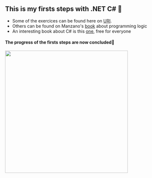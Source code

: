 ## This is my firsts steps with .NET C# :stars:

* Some of the exercices can be found here on [URI](https://www.urionlinejudge.com.br/judge/pt/profile/563387?page=3).
* Others can be found on Manzano's [book](https://www.amazon.com.br/Algoritmos-Desenvolvimento-Programação-Computadores-Atualizada/dp/8536531452/ref=asc_df_8536531452/?tag=googleshopp00-20&linkCode=df0&hvadid=379748659420&hvpos=&hvnetw=g&hvrand=4484277160908697035&hvpone=&hvptwo=&hvqmt=&hvdev=c&hvdvcmdl=&hvlocint=&hvlocphy=1032132&hvtargid=pla-811137648208&psc=1) about programming logic
* An interesting book about C# is this [one](https://livrocsharp.com.br), free for everyone 

#### The progress of the firsts steps are now concluded🥳
<img src="https://media3.giphy.com/media/l4FAPaGGeB7D1LfIA/giphy.gif?cid=ecf05e475ik6qodsva4ipru7yzcwpfbcdstn6qgnb7fsqiyi&rid=giphy.gif&ct=g" width="400">
